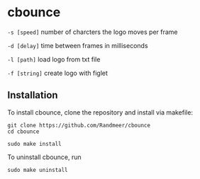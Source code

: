 # cbounce

`-s [speed]` number of charcters the logo moves per frame

`-d [delay]` time between frames in milliseconds

`-l [path]` load logo from txt file

`-f [string]` create logo with figlet


## Installation

To install cbounce, clone the repository and install via makefile:
```
git clone https://github.com/Randmeer/cbounce
cd cbounce
```
```
sudo make install
```
To uninstall cbounce, run
```
sudo make uninstall
```
